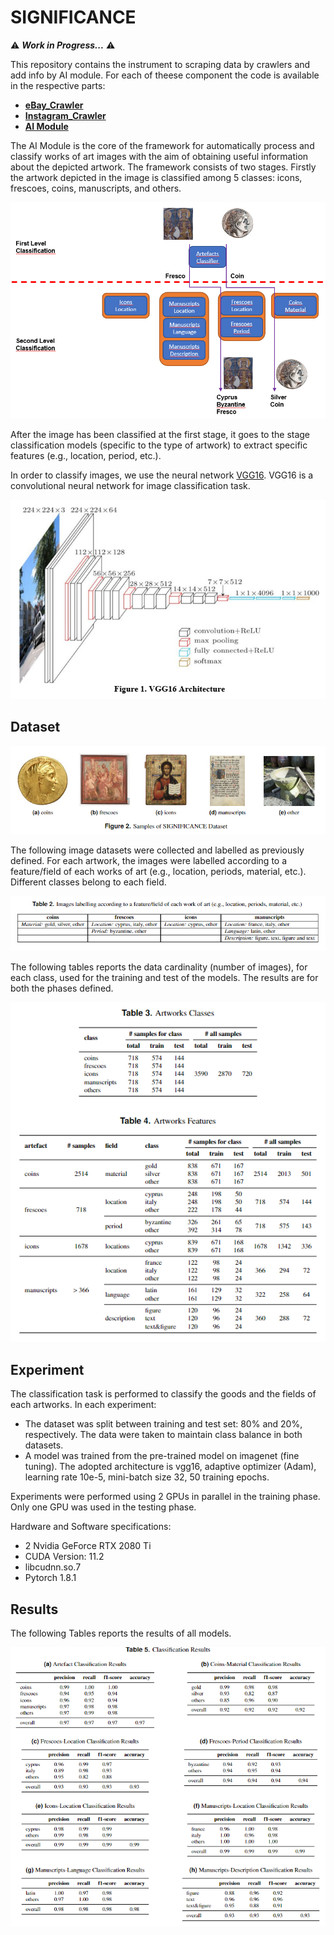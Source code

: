 # SIGNIFICANCE

⚠️ ***Work in Progress...*** ⚠️

This repository contains the instrument to scraping data by crawlers and add info by AI module. For each of theese component the code is available in the respective parts:
- [**eBay_Crawler**](https://github.com/vrai-group/significance/tree/main/SIGNIFICANCE_EBAY_CRAWLER)
- [**Instagram_Crawler**](https://github.com/vrai-group/significance/tree/main/SIGNIFICANCE_INSTAGRAM_CRAWLER)
- [**AI Module**](https://github.com/vrai-group/significance/tree/main/SIGNIFICANCE_AI_MODULE)

The AI Module is the core of the framework for automatically process and classify works of art images with the aim of obtaining useful information about the depicted artwork. The framework consists of two stages. Firstly the artwork depicted in the image is classified among 5 classes: icons, frescoes, coins, manuscripts, and others. 

![framework](/docs/framework.png)

After the image has been classified at the first stage, it goes to the stage classification models (specific to the type of artwork) to extract specific features (e.g., location, period, etc.).

In order to classify images, we use the neural network [VGG16](
https://doi.org/10.48550/arXiv.1409.1556). VGG16 is a convolutional neural network for image classification task.

![arch](/docs/arch.png)

## Dataset

![dataSample](/docs/dataSample.png)

The following image datasets were collected and labelled as previously defined. For each artwork, the images were labelled according to a feature/field of each works of art (e.g., location, periods, material, etc.). Different classes belong to each field.

![featureFields](/docs/featureFields.png)

The following tables reports the data cardinality (number of images), for each class, used for the training and test of the models. The results are for both the phases defined. 	

![dataset](/docs/dataset.png)

## Experiment

The classification task is performed to classify the goods and the fields of each artworks. In each experiment:
- The dataset was split between training and test set: 80% and 20%, respectively. The data were taken to maintain class balance in both datasets.
- A model was trained from the pre-trained model on imagenet (fine tuning). The adopted architecture is vgg16, adaptive optimizer (Adam), learning rate 10e-5, mini-batch size 32, 50 training epochs.

Experiments were performed using 2 GPUs in parallel in the training phase. Only one GPU was used in the testing phase.

Hardware and Software specifications:
-	2 Nvidia GeForce RTX 2080 Ti
-	CUDA Version: 11.2
-	libcudnn.so.7
-	Pytorch 1.8.1

## Results

The following Tables reports the results of all models. 

![results](/docs/results.png)
